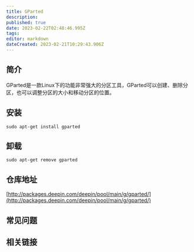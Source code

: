 ```yaml
---
title: GParted
description: 
published: true
date: 2023-02-22T02:48:46.995Z
tags: 
editor: markdown
dateCreated: 2023-02-21T10:29:43.906Z
---
```


## 简介

GParted是一款Linux下的功能非常强大的分区工具，GParted可以创建、删除分区，也可以调整分区的大小和移动分区的位置。

## 安装

`sudo apt-get install gparted`

## 卸载

`sudo apt-get remove gparted`

## 仓库地址

[http://packages.deepin.com/deepin/pool/main/g/gparted/](http://packages.deepin.com/deepin/pool/main/g/gparted/)


## 常见问题


## 相关链接